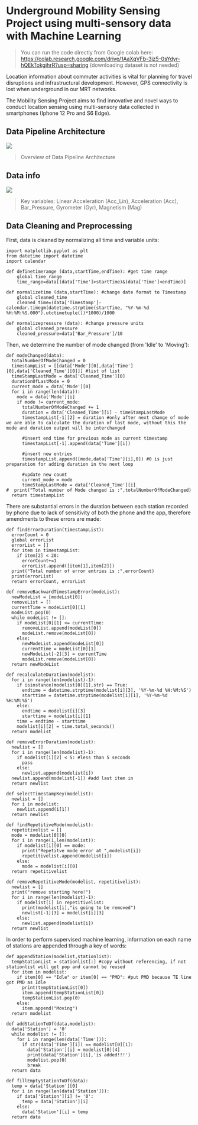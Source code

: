 # Underground Mobility Sensing Project using multi-sensory data with Machine Learning
> You can run the code directly from Google colab here: https://colab.research.google.com/drive/1AaXqVFb-3jz5-0sYdyr-hQEkTokgjhrR?usp=sharing (downloading dataset is not needed)

Location information about commuter activities is vital for planning for travel disruptions and infrastructural development. However, GPS connectivity is lost when underground in our MRT networks. 

The Mobility Sensing Project aims to find innovative and novel ways to conduct location sensing using multi-sensory data collected in smartphones (Iphone 12 Pro and S6 Edge).

## Data Pipeline Architecture

![](https://raw.githubusercontent.com/kaiyang7766/UndergroundMobilitySensing/main/img/Pipeline.png)
>Overview of Data Pipeline Architecture

## Data info

![](https://raw.githubusercontent.com/kaiyang7766/UndergroundMobilitySensing/main/img/Data.PNG)
>Key variables: Linear Acceleration (Acc_Lin), Acceleration (Acc), Bar_Pressure, Gyrometer (Gyr), Magnetism (Mag)

## Data Cleaning and Preprocessing
First, data is cleaned by normalizing all time and variable units:

	import matplotlib.pyplot as plt
	from datetime import datetime
	import calendar

	def definetimerange (data,startTime,endTime): #get time range
		global time_range
		time_range=data[(data['Time']>startTime)&(data['Time']<endTime)]

	def normalizetime (data,startTime): #change date format to Timestamp
		global cleaned_time
		cleaned_time=(data['Timestamp']-calendar.timegm(datetime.strptime(startTime, "%Y-%m-%d %H:%M:%S.000").utctimetuple())*1000)/1000

	def normalizepressure (data): #change pressure units
		global cleaned_pressure
		cleaned_pressure=data['Bar_Pressure']/10

Then, we determine the number of mode changed (from 'Idle' to 'Moving'):

	def modeChanged(data):
	  totalNumberOfModeChanged = 0
	  timestampList = [[data['Mode'][0],data['Time'][0],data['Cleaned_Time'][0]]] #list of list
	  timeStampLastMode = data['Cleaned_Time'][0]
	  durationOfLastMode = 0
	  current_mode = data['Mode'][0]
	  for i in range(len(data)):
		mode = data['Mode'][i]
		if mode != current_mode:
		  totalNumberOfModeChanged += 1
		  duration = data['Cleaned_Time'][i] - timeStampLastMode
		  timestampList[-1][2] = duration #only after next change of mode we are able to calculate the duration of last mode, without this the mode and duration output will be interchanged

		  #insert end time for previous mode as current timestamp
		  timestampList[-1].append(data['Time'][i])

		  #insert new entries
		  timestampList.append([mode,data['Time'][i],0]) #0 is just preparation for adding duration in the next loop

		  #update new count
		  current_mode = mode
		  timeStampLastMode = data['Cleaned_Time'][i]
	#  print("Total number of Mode changed is :",totalNumberOfModeChanged)
	  return timestampList

There are substantial errors in the duration between each station recorded by phone due to lack of sensitivity of both the phone and the app, therefore amendments to these errors are made:

	def findErrorDuration(timestampList):
	  errorCount = 0
	  global errorList
	  errorList = []
	  for item in timestampList:
		if item[2] < 20:
		  errorCount+=1
		  errorList.append([item[1],item[2]])
	  print("Total number of error entries is :",errorCount)
	  print(errorList)
	  return errorCount, errorList

	def removeBackwardTimestampError(modeList):
	  newModeList = [modeList[0]]
	  removeList = []
	  currentTime = modeList[0][1]
	  modeList.pop(0)
	  while modeList != []:
		if modeList[0][1] <= currentTime:
		  removeList.append(modeList[0])
		  modeList.remove(modeList[0])
		else:
		  newModeList.append(modeList[0])
		  currentTime = modeList[0][1]
		  newModeList[-2][3] = currentTime
		  modeList.remove(modeList[0])
	  return newModeList

	def recalculateDuration(modelist):
	  for i in range(len(modelist)-1):
		if isinstance(modelist[0][1],str) == True:
		  endtime = datetime.strptime(modelist[i][3], '%Y-%m-%d %H:%M:%S')
		  starttime = datetime.strptime(modelist[i][1], '%Y-%m-%d %H:%M:%S')
		else:
		  endtime = modelist[i][3]
		  starttime = modelist[i][1]
		time = endtime - starttime
		modelist[i][2] = time.total_seconds()
	  return modelist

	def removeErrorDuration(modelist):
	  newlist = []
	  for i in range(len(modelist)-1):
		if modelist[i][2] < 5: #less than 5 seconds
		  pass
		else:
		  newlist.append(modelist[i])
	  newlist.append(modelist[-1]) #add last item in
	  return newlist

	def selectTimestampKey(modelist):
	  newlist = []
	  for i in modelist:
		newlist.append(i[1])
	  return newlist

	def findRepetitiveMode(modelist):
	  repetitivelist = []
	  mode = modelist[0][0]
	  for i in range(1,len(modelist)):
		if modelist[i][0] == mode:
		  print("Repetitve mode error at ",modelist[i])
		  repetitivelist.append(modelist[i])
		else:
		  mode = modelist[i][0]
	  return repetitivelist

	def removeRepetitiveMode(modelist, repetitivelist):
	  newlist = []
	  print("remove starting here!")
	  for i in range(len(modelist)-1):
		if modelist[i] in repetitivelist:
		  print(modelist[i],"is going to be removed")
		  newlist[-1][3] = modelist[i][3]
		else:
		  newlist.append(modelist[i])
	  return newlist

In order to perform supervised machine learning, information on each name of stations are appended through a key of words:

	def appendStation(modelist,stationlist):
	  tempStationList = stationlist[:] #copy without referencing, if not stationlist will get pop and cannot be reused
	  for item in modelist:
		if item[0] == "Idle" or item[0] == "PMD": #put PMD because TE line got PMD as Idle
		  print(tempStationList[0])
		  item.append(tempStationList[0])
		  tempStationList.pop(0)
		else:
		  item.append("Moving")
	  return modelist

	def addStationToDf(data,modelist):
	  data['Station'] = '0'
	  while modelist != []:
		for i in range(len(data['Time'])):
		  if str(data['Time'][i]) == modelist[0][1]:
			data['Station'][i] = modelist[0][4]
			print(data['Station'][i],'is added!!!')
			modelist.pop(0)
			break
	  return data

	def fillEmptyStationToDf(data):
	  temp = data['Station'][0]
	  for i in range(len(data['Station'])):
		if data['Station'][i] != '0':
		  temp = data['Station'][i]
		else:
		  data['Station'][i] = temp
	  return data
